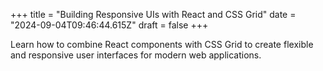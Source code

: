 +++
title = "Building Responsive UIs with React and CSS Grid"
date = "2024-09-04T09:46:44.615Z"
draft = false
+++

Learn how to combine React components with CSS Grid to create flexible and responsive user interfaces for modern web applications.
        